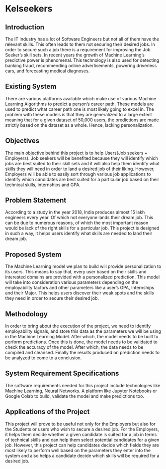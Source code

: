 # Kelseekers
## Introduction
The IT Industry has a lot of Software Engineers but not all of them have the relevant skills. This often leads to them not securing their desired jobs. In order to secure such a job there is a requirement for improving the Job Seeker’s skill sets. In recent years the growth of Machine Learning’s predictive power is phenomenal. This technology is also used for  detecting banking fraud, recommending online advertisements, powering driverless cars, and forecasting medical diagnoses. 

## Existing System 
There are various platforms available which make use of various Machine Learning Algorithms to predict a person’s career path. These models are used to predict what career path one is most likely going to excel in. The problem with these models is that they are generalized to a large extent meaning that for a given dataset of 50,000 users, the predictions are made strictly based on the dataset as a whole. Hence, lacking personalization.

## Objectives
The main objective behind this project is to help Users(Job seekers + Employers). Job seekers will be benefited because they will identify which jobs are best suited to their skill sets and it will also help them identify what skills they will need in order to land a desired job of their liking. However, Employers will be able to easily sort through various job applications to identify which candidates are best suited for a particular job based on their technical skills, internships and GPA.

## Problem Statement
According to a study in the year 2018, India produces almost 15 lakh engineers every year. Of which not everyone lands their dream job. This can be due to numerous reasons, of which the most important reason would be lack of the right skills for a particular job. This project is designed in such a way, it helps users identify what skills are needed to land their dream job.

## Proposed System 
The Machine Learning model we plan to build will provide personalization to its users. This means to say that, every user based on their skills and interested domains are provided with a personalized prediction. This model will take into consideration various parameters depending on the employability factors and other parameters like a user’s GPA, Internships and their Major. This helps users discover their weak spots and the skills they need in order to secure their desired job.

## Methodology
In order to bring about the execution of the project, we need to identify employability signals, and store this data as the parameters we will be using in the Machine Learning Model. After which, the model needs to be built to perform predictions. Once this is done, the model needs to be validated to check the accuracy of the model. After which, the data needs to be compiled and cleansed. Finally the results produced on prediction needs to be analyzed to come to a conclusion.

## System Requirement Specifications 
The software requirements needed for this project include technologies like Machine Learning, Neural Networks. A platform like Jupyter Notebooks or Google Colab to build, validate  the model and make predictions too.

## Applications of the Project
This project will prove to be useful not only for the Employers but also for the Students or users who wish to secure a desired job. For the Employers, it helps them decide whether a given candidate is suited for a job in terms of technical skills and can help them select potential candidates for a given job. However, this project can help candidates decide which fields they are most likely to perform well based on the parameters they enter into the system and also helps a candidate decide which skills will be required for a desired job.
